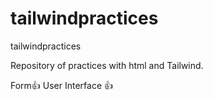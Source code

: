 # tailwindpractices
tailwindpractices

Repository of practices with html and Tailwind.

Form👍
User Interface 👍
